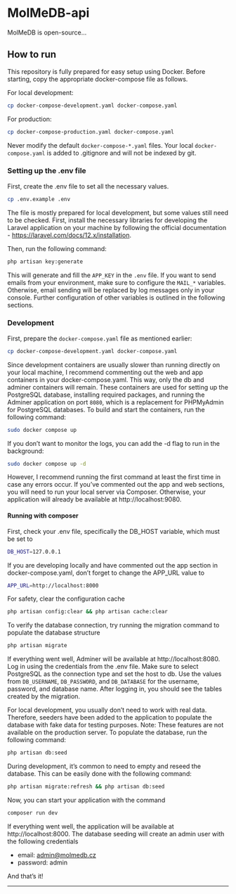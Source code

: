 # MolMeDB-api
MolMeDB is open-source...

## How to run
This repository is fully prepared for easy setup using Docker. Before starting, copy the appropriate docker-compose file as follows.

For local development:
```bash
cp docker-compose-development.yaml docker-compose.yaml
```
For production:
```bash
cp docker-compose-production.yaml docker-compose.yaml
```
Never modify the default `docker-compose-*.yaml` files. Your local `docker-compose.yaml` is added to .gitignore and will not be indexed by git.


### Setting up the .env file
First, create the .env file to set all the necessary values.
```bash
cp .env.example .env
```
The file is mostly prepared for local development, but some values still need to be checked. First, install the necessary libraries for developing the Laravel application on your machine by following the official documentation - https://laravel.com/docs/12.x/installation.

Then, run the following command:
```bash
php artisan key:generate
```
This will generate and fill the `APP_KEY` in the `.env` file. If you want to send emails from your environment, make sure to configure the `MAIL_*` variables. Otherwise, email sending will be replaced by log messages only in your console. Further configuration of other variables is outlined in the following sections.


### Development
First, prepare the `docker-compose.yaml` file as mentioned earlier:
```bash
cp docker-compose-development.yaml docker-compose.yaml
```
Since development containers are usually slower than running directly on your local machine, I recommend commenting out the web and app containers in your docker-compose.yaml. This way, only the db and adminer containers will remain. These containers are used for setting up the PostgreSQL database, installing required packages, and running the Adminer application on port `8080`, which is a replacement for PHPMyAdmin for PostgreSQL databases. To build and start the containers, run the following command:

```bash
sudo docker compose up
```

If you don’t want to monitor the logs, you can add the -d flag to run in the background:

```bash
sudo docker compose up -d
```

However, I recommend running the first command at least the first time in case any errors occur. If you’ve commented out the app and web sections, you will need to run your local server via Composer. Otherwise, your application will already be available at http://localhost:9080.


#### Running with composer
First, check your .env file, specifically the DB_HOST variable, which must be set to
```bash
DB_HOST=127.0.0.1
```
If you are developing locally and have commented out the app section in docker-compose.yaml, don’t forget to change the APP_URL value to
```bash
APP_URL=http://localhost:8000
```
For safety, clear the configuration cache
```bash
php artisan config:clear && php artisan cache:clear
```
To verify the database connection, try running the migration command to populate the database structure
```bash
php artisan migrate
```

If everything went well, Adminer will be available at http://localhost:8080. Log in using the credentials from the .env file. Make sure to select PostgreSQL as the connection type and set the host to db. Use the values from `DB_USERNAME`, `DB_PASSWORD`, and `DB_DATABASE` for the username, password, and database name. After logging in, you should see the tables created by the migration.

For local development, you usually don’t need to work with real data. Therefore, seeders have been added to the application to populate the database with fake data for testing purposes. Note: These features are not available on the production server. To populate the database, run the following command:

```bash
php artisan db:seed
```
During development, it’s common to need to empty and reseed the database. This can be easily done with the following command:

```bash
php artisan migrate:refresh && php artisan db:seed
```
Now, you can start your application with the command
```bash
composer run dev
```

If everything went well, the application will be available at http://localhost:8000. The database seeding will create an admin user with the following credentials
- email: admin@molmedb.cz
- password: admin

And that’s it!

---


<!-- Po spuštění kontejneru je potřeba inicializovat databázi
```bash
docker exec -it molmedb-dev-app bash -c "php artisan migrate --force"
```

Dále nezapomeňte nainstalovat potřebné balíčky
```bash
docker exec -it molmedb-dev-app bash -c "composer install"
```

A poté buď nahrát zálohu, nebo naplnit databázi náhodnými daty pomocí
```bash
docker exec -it molmedb-dev-app bash -c "php artisan db:seed"
``` -->


<!-- ### Production
For production environment just use docker-compose.prod.yaml file with the following commands:
```bash
# At first, build app container
docker compose -f docker-compose.prod.yaml build app 

# Build other containers and run app
docker compose -f docker-compose.prod.yaml up -d
```

Aplikace je poté dostupná na portu 9080. Toto nastavení je možné změnit v docker-compose.prod.yaml souboru. Pokud vše proběhlo v pořádku, bude vytvořena prázdná databáze a po otevření aplikace se otevře přihlašovací stránka (např. na adrese localhost:9080). Pro přihlášení je nutné naplnit databázi daty. Pozor! Seedery pro generování náhodných dat nebudou fungovat, protože balíček Faker není součástí produkčního buildu.  -->





